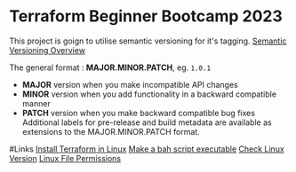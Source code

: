 # Terraform Beginner Bootcamp 2023


This project is goign to utilise semantic versioning for it's tagging.
[Semantic Versioning Overview](https://semver.org/)


The general format :
**MAJOR.MINOR.PATCH**, eg. `1.0.1`

- **MAJOR** version when you make incompatible API changes
- **MINOR** version when you add functionality in a backward compatible manner
- **PATCH** version when you make backward compatible bug fixes
Additional labels for pre-release and build metadata are available as extensions to the MAJOR.MINOR.PATCH format.

#Links
[Install Terraform in Linux](https://developer.hashicorp.com/terraform/downloads)
[Make a bah script executable](https://en.wikipedia.org/wiki/Shebang_(Unix))
[Check Linux Version](https://www.codingninjas.com/studio/library/how-to-check-os-version-in-linux)
[Linux File Permissions](https://en.wikipedia.org/wiki/Chmod)
